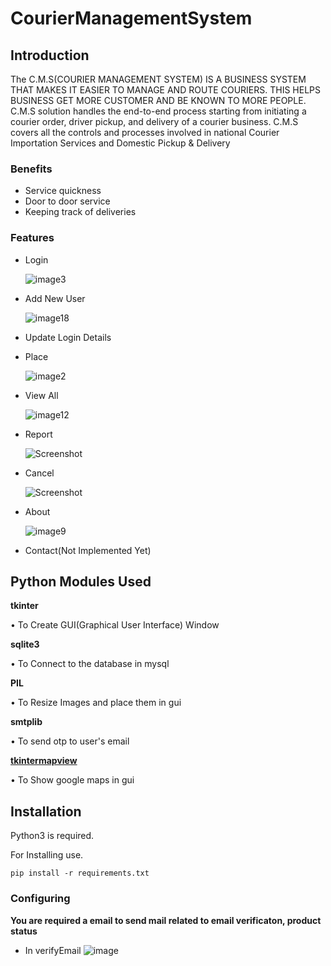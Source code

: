 # CourierManagementSystem
## Introduction
The C.M.S(COURIER MANAGEMENT SYSTEM) IS A BUSINESS SYSTEM THAT MAKES IT
EASIER TO MANAGE AND ROUTE COURIERS. THIS HELPS BUSINESS GET MORE
CUSTOMER AND BE KNOWN TO MORE PEOPLE. C.M.S solution handles the end-to-end
process starting from initiating a courier order, driver pickup, and delivery of a courier business.
C.M.S covers all the controls and processes involved in national Courier Importation Services
and Domestic Pickup & Delivery

### Benefits

- Service quickness
- Door to door service
- Keeping track of deliveries

### Features

- Login
  
  ![image3](https://github.com/Addy897/CourierManagementSystem/assets/145797684/49f3b4bc-a028-4d58-aeb6-829fb1ff1666)

- Add New User
  
  ![image18](https://github.com/Addy897/CourierManagementSystem/assets/145797684/89a72f21-6354-4c45-ad9b-01b09304aca6)
  
- Update Login Details
  
- Place
  
  ![image2](https://github.com/Addy897/CourierManagementSystem/assets/145797684/ee35434e-4ea3-4358-804b-80807738e247)

- View All
  
  ![image12](https://github.com/Addy897/CourierManagementSystem/assets/145797684/d0cabbe5-aca2-4393-b0df-88e87e3c04a7)

- Report

  ![Screenshot](https://github.com/Addy897/CourierManagementSystem/assets/145797684/ee93b293-0210-4efa-bfd4-a6220bb021aa)
  
- Cancel
  
  ![Screenshot](https://github.com/Addy897/CourierManagementSystem/assets/145797684/8b06acf9-2e7d-4816-b236-18d887a677da)
  
- About
  
  ![image9](https://github.com/Addy897/CourierManagementSystem/assets/145797684/e7611ded-7a21-4a28-9999-12212cbd54f1)

- Contact(Not Implemented Yet)


## Python Modules Used
**tkinter**

• To Create GUI(Graphical User Interface) Window

**sqlite3**

• To Connect to the database in mysql

**PIL**

• To Resize Images and place them in gui

**smtplib**

• To send otp to user's email

[**tkintermapview**](https://github.com/TomSchimansky/TkinterMapView)

• To Show google maps in gui

## Installation
 Python3 is required.
 
 For Installing use.
 
 `pip install -r requirements.txt`
 
### Configuring
 **You are required a email to send mail related to email verificaton, product status**
 - In verifyEmail
 ![image](https://github.com/Addy897/CourierManagementSystem/assets/145797684/e8a8ecd5-ca48-422a-9c31-c806b7e0c78b)

 
 
